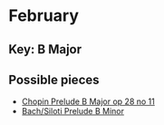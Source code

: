 # February

## Key: B Major

## Possible pieces

- [Chopin Prelude B Major op 28 no 11 ](https://www.youtube.com/watch?v=if581k1tE9U)
- [Bach/Siloti Prelude B Minor](https://www.youtube.com/watch?v=Yu06WnXlPCY)